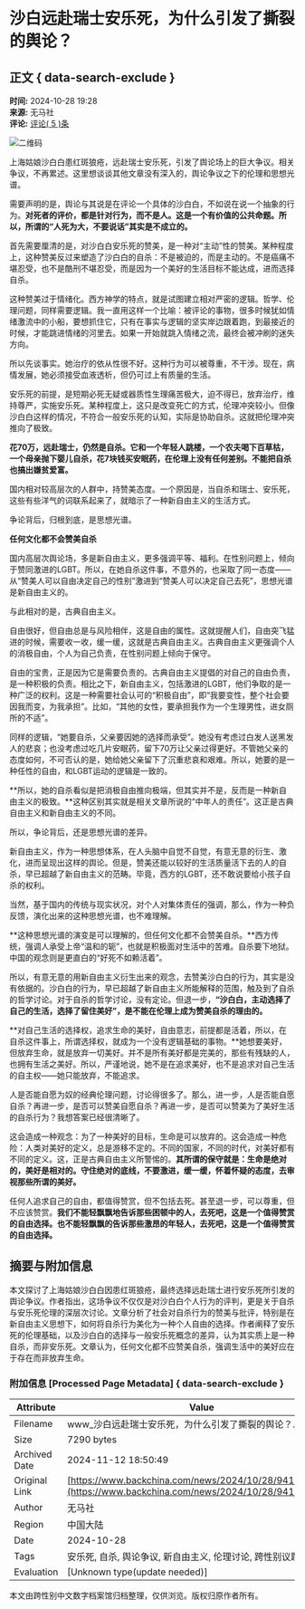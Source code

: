 # 沙白远赴瑞士安乐死，为什么引发了撕裂的舆论？

## 正文 { data-search-exclude }


**时间:** 2024-10-28 19:28  
**来源:** 无马社  
**评论:** [评论( 5 )条](https://www.backchina.com/news/2024/10/28/941155.html)  

![二维码](https://quickchart.io/chart?cht=qr&chs=75x75&chl=https://www.backchina.com/news/2024/10/28/941155.html)

上海姑娘沙白白患红斑狼疮，远赴瑞士安乐死，引发了舆论场上的巨大争议。相关争议，不再累述。这里想谈谈其他文章没有深入的，舆论争议之下的伦理和思想光谱。

需要声明的是，舆论与其说是在评论一个具体的沙白白，不如说在说一个抽象的行为。**对死者的评价，都是针对行为，而不是人。这是一个有价值的公共命题。所以，所谓的“人死为大，不要说话”其实是不成立的。**

首先需要厘清的是，对沙白白安乐死的赞美，是一种对“主动”性的赞美。某种程度上，这种赞美反过来塑造了沙白白的自杀：不是被迫的，而是主动的。不是癌痛不堪忍受，也不是酷刑不堪忍受，而是因为一个美好的生活目标不能达成，进而选择自杀。

这种赞美过于情绪化。西方神学的特点，就是试图建立相对严密的逻辑。哲学、伦理问题，同样需要逻辑。我一直用这样一个比喻：被评论的事物，很多时候犹如情绪激流中的小船，要想抓住它，只有在事实与逻辑的坚实岸边跟着跑，到最接近的时候，才能跳进情绪的河里去。如果一开始就跳入情绪之流，最终会被冲刷的迷失方向。

所以先谈事实。她治疗的依从性很不好。这种行为可以被尊重，不干涉。现在，病情发展，她必须接受血液透析，但仍可过上有质量的生活。

安乐死的前提，是短期必死无疑或器质性生理痛苦极大，迫不得已，放弃治疗，维持尊严，实施安乐死。某种程度上，这只是改变死亡的方式，伦理冲突较小。但像沙白白这样的情况，不符合一般安乐死的认知，实际是协助自杀。这就把伦理冲突推向了极致。

**花70万，远赴瑞士，仍然是自杀。它和一个年轻人跳楼，一个农夫喝下百草枯，一个母亲抛下婴儿自杀，花7块钱买安眠药，在伦理上没有任何差别。不能把自杀也搞出嫌贫爱富。**

国内相对较高层次的人群中，持赞美态度。一个原因是，当自杀和瑞士、安乐死，这些有些洋气的词联系起来了，就暗示了一种新自由主义的生活方式。

争论背后，归根到底，是思想光谱。

**任何文化都不会赞美自杀**

国内高层次舆论场，多是新自由主义，更多强调平等、福利。在性别问题上，倾向于赞同激进的LGBT。所以，在她自杀这件事，不意外的，也采取了同一态度——从“赞美人可以自由决定自己的性别”激进到“赞美人可以决定自己去死”，思想光谱是新自由主义的。

与此相对的是，古典自由主义。

自由很好，但自由总是与风险相伴，这是自由的属性。这就提醒人们，自由突飞猛进的时候，需要收一收，缓一缓，这就是古典自由主义。古典自由主义更强调个人的消极自由，个人为自己负责，在性别问题上倾向于保守。

自由的宝贵，正是因为它是需要负责的。古典自由主义提倡的对自己的自由负责，是一种积极的负责。相比之下，新自由主义，包括激进的LGBT，他们争取的是一种广泛的权利。这是一种需要社会认可的“积极自由”，即“我要变性，整个社会要因我而变，为我承担”。比如，“其他的女性，要承担我作为一个生理男性，进女厕所的不适”。

同样的逻辑，“她要自杀，父亲要因她的选择而承受”。她没有考虑过白发人送黑发人的悲哀；也没考虑过吃几片安眠药，留下70万让父亲过得更好。不管她父亲的态度如何，不可否认的是，她给她父亲留下了沉重悲哀和艰难。所以，她要的是一种任性的自由，和LGBT运动的逻辑是一致的。

**所以，她的自杀看似是把消极自由推向极端，但其实并不是，反而是一种新自由主义的极致。**这种区别其实就是相关文章所说的“中年人的责任”。这正是古典自由主义和新自由主义的不同。

所以，争论背后，还是思想光谱的差异。

新自由主义，作为一种思想体系，在人头脑中自觉不自觉，有意无意的衍生、激化，进而呈现出这样的舆论。但是，赞美还能以较好的生活质量活下去的人的自杀，早已超越了新自由主义的范畴。毕竟，西方的LGBT，还不敢说要给小孩子自杀的权利。

当然，基于国内的传统与现实状况，对个人对集体责任的强调，那么，作为一种负反馈，演化出来的这种思想光谱，也不难理解。

**这种思想光谱的演变是可以理解的，但任何文化都不会赞美自杀。**西方传统，强调人承受上帝“温和的轭”，也就是积极面对生活中的苦难。自杀要下地狱。中国的观念则是更直白的“好死不如赖活着”。

所以，有意无意的用新自由主义衍生出来的观念，去赞美沙白白的行为，其实是没有依据的。沙白白的行为，早已超越了新自由主义所能解释的范围，触及到了自杀的哲学讨论。对于自杀的哲学讨论，没有定论。但退一步，**“沙白白，主动选择了自己的生活，选择了留住美好”，是不能在伦理上成为赞美自杀的理由的。**

**对自己生活的选择权，追求生命的美好，自由意志，前提都是活着，所以，在自杀这件事上，所谓选择权，就成为一个没有逻辑基础的事物。**她想要美好，但放弃生命，就是放弃一切美好。并不是所有美好都是完美的，那些有残缺的人，也拥有生活之美好。所以，严谨地说，她不是在追求美好，也不是追求对自己生活的自主权——她只能放弃，不能追求。

人是否能自愿为奴的经典伦理问题，讨论得很多了。那么，进一步，人是否能自愿自杀？再进一步，是否可以赞美自愿自杀？再进一步，是否可以赞美为了美好生活的自杀行为？我想答案已经很清晰了。

这会造成一种观念：为了一种美好的目标，生命是可以放弃的。这会造成一种危险：人类对美好的定义，总是游移不定的。不同的国家，不同的时代，对美好都有不同的定义。这，正是古典自由主义所警惕的。**其所谓的保守就是：生命是绝对的，美好是相对的。守住绝对的底线，不要激进，缓一缓，怀着怀疑的态度，去审视那些所谓的美好。**

任何人追求自己的自由，都值得赞赏，但不包括去死。甚至退一步，可以尊重，但不应该赞赏。**我们不能轻飘飘地告诉那些困顿中的人，去死吧，这是一个值得赞赏的自由选择。也不能轻飘飘的告诉那些激昂的年轻人，去死吧，这是一个值得赞赏的自由选择。**

## 摘要与附加信息

<!-- tcd_abstract -->
本文探讨了上海姑娘沙白白因患红斑狼疮，最终选择远赴瑞士进行安乐死所引发的舆论争议。作者指出，这场争议不仅仅是对沙白白个人行为的评判，更是关于自杀与安乐死伦理的深层次讨论。文章分析了社会对自杀行为的赞美与批评，特别是在新自由主义思想下，如何将自杀行为美化为一种个人自由的选择。作者阐释了安乐死的伦理基础，以及沙白白的选择与一般安乐死概念的差异，认为其实质上是一种自杀，而非安乐死。文章认为，任何文化都不应赞美自杀，强调生活中的美好应在于存在而非放弃生命。
<!-- tcd_abstract_end -->

### 附加信息 [Processed Page Metadata] { data-search-exclude }

| Attribute       | Value                                  |
|-----------------|----------------------------------------|
| Filename        | www_沙白远赴瑞士安乐死，为什么引发了撕裂的舆论？.md                             |
| Size            | 7290 bytes                           |
| Archived Date   | 2024-11-12 18:50:49                             |
| Original Link   | [https://www.backchina.com/news/2024/10/28/941155.html](https://www.backchina.com/news/2024/10/28/941155.html)                       |
| Author          | 无马社                               |
| Region          | 中国大陆                               |
| Date            | 2024-10-28                                 |
| Tags            | 安乐死, 自杀, 舆论争议, 新自由主义, 伦理讨论, 跨性别议题                                 |
| Evaluation            | [Unknown type(update needed)]                                 |
<!-- tcd_table_end -->

本文由跨性别中文数字档案馆归档整理，仅供浏览。版权归原作者所有。
